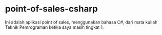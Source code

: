 # point-of-sales-csharp
Ini adalah aplikasi point of sales, menggunakan bahasa C#, dari mata kuliah Teknik Pemrograman ketika saya masih tingkat 1.
